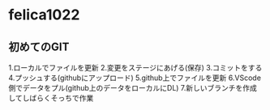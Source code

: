# felica1022
## 初めてのGIT
1.ローカルでファイルを更新
2.変更をステージにあげる(保存)
3.コミットをする
4.プッシュする(githubにアップロード)
5.github上でファイルを更新
6.VScode側でデータをプル(github上のデータをローカルにDL)
7.新しいブランチを作成してしばらくそっちで作業
